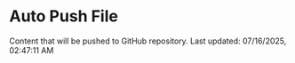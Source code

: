 # Auto Push File

Content that will be pushed to GitHub repository.
Last updated: 07/16/2025, 02:47:11 AM
